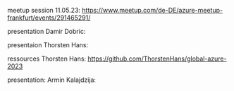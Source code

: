 meetup session 11.05.23: https://www.meetup.com/de-DE/azure-meetup-frankfurt/events/291465291/

presentation Damir Dobric:

presentaion Thorsten Hans:

ressources Thorsten Hans: https://github.com/ThorstenHans/global-azure-2023

presentation: Armin Kalajdzija: 
